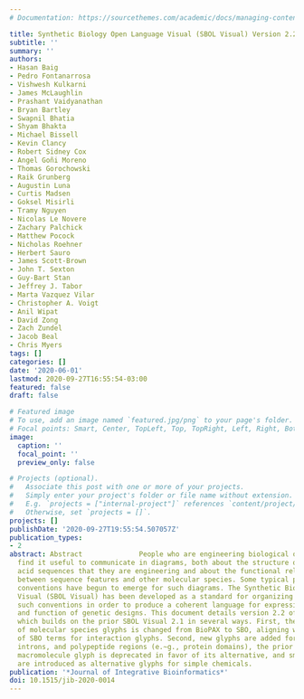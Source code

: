 ```yaml
---
# Documentation: https://sourcethemes.com/academic/docs/managing-content/

title: Synthetic Biology Open Language Visual (SBOL Visual) Version 2.2
subtitle: ''
summary: ''
authors:
- Hasan Baig
- Pedro Fontanarrosa
- Vishwesh Kulkarni
- James McLaughlin
- Prashant Vaidyanathan
- Bryan Bartley
- Swapnil Bhatia
- Shyam Bhakta
- Michael Bissell
- Kevin Clancy
- Robert Sidney Cox
- Angel Goñi Moreno
- Thomas Gorochowski
- Raik Grunberg
- Augustin Luna
- Curtis Madsen
- Goksel Misirli
- Tramy Nguyen
- Nicolas Le Novere
- Zachary Palchick
- Matthew Pocock
- Nicholas Roehner
- Herbert Sauro
- James Scott-Brown
- John T. Sexton
- Guy-Bart Stan
- Jeffrey J. Tabor
- Marta Vazquez Vilar
- Christopher A. Voigt
- Anil Wipat
- David Zong
- Zach Zundel
- Jacob Beal
- Chris Myers
tags: []
categories: []
date: '2020-06-01'
lastmod: 2020-09-27T16:55:54-03:00
featured: false
draft: false

# Featured image
# To use, add an image named `featured.jpg/png` to your page's folder.
# Focal points: Smart, Center, TopLeft, Top, TopRight, Left, Right, BottomLeft, Bottom, BottomRight.
image:
  caption: ''
  focal_point: ''
  preview_only: false

# Projects (optional).
#   Associate this post with one or more of your projects.
#   Simply enter your project's folder or file name without extension.
#   E.g. `projects = ["internal-project"]` references `content/project/deep-learning/index.md`.
#   Otherwise, set `projects = []`.
projects: []
publishDate: '2020-09-27T19:55:54.507057Z'
publication_types:
- 2
abstract: Abstract              People who are engineering biological organisms often
  find it useful to communicate in diagrams, both about the structure of the nucleic
  acid sequences that they are engineering and about the functional relationships
  between sequence features and other molecular species. Some typical practices and
  conventions have begun to emerge for such diagrams. The Synthetic Biology Open Language
  Visual (SBOL Visual) has been developed as a standard for organizing and systematizing
  such conventions in order to produce a coherent language for expressing the structure
  and function of genetic designs. This document details version 2.2 of SBOL Visual,
  which builds on the prior SBOL Visual 2.1 in several ways. First, the grounding
  of molecular species glyphs is changed from BioPAX to SBO, aligning with the use
  of SBO terms for interaction glyphs. Second, new glyphs are added for proteins,
  introns, and polypeptide regions (e.~g., protein domains), the prior recommended
  macromolecule glyph is deprecated in favor of its alternative, and small polygons
  are introduced as alternative glyphs for simple chemicals.
publication: '*Journal of Integrative Bioinformatics*'
doi: 10.1515/jib-2020-0014
---
```

